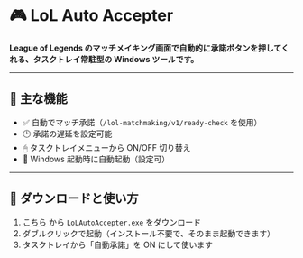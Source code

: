 ﻿# 🎮 LoL Auto Accepter
**League of Legends のマッチメイキング画面で自動的に承諾ボタンを押してくれる、タスクトレイ常駐型の Windows ツールです。**

---
## 🧩 主な機能
- ✅ 自動でマッチ承諾（`/lol-matchmaking/v1/ready-check` を使用）
- 🕒 承諾の遅延を設定可能
- 🖱 タスクトレイメニューから ON/OFF 切り替え
- 🔄 Windows 起動時に自動起動（設定可）

---
## 🔽 ダウンロードと使い方
1. [こちら](https://github.com/c-hfire/LoLAutoAccepter/releases/latest/download/LoLAutoAccepter.exe) から `LoLAutoAccepter.exe` をダウンロード
2. ダブルクリックで起動（インストール不要で、そのまま起動できます）
3. タスクトレイから「自動承諾」を ON にして使います